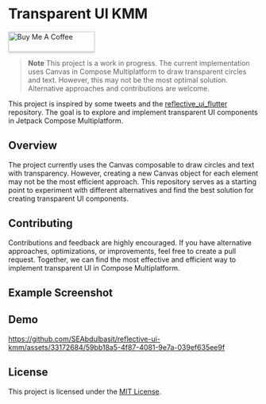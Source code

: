# Transparent UI KMM

<a href="https://www.buymeacoffee.com/seabdulbasit" target="_blank"><img src="https://www.buymeacoffee.com/assets/img/custom_images/orange_img.png" alt="Buy Me A Coffee" style="height: 41px !important;width: 174px !important;box-shadow: 0px 3px 2px 0px rgba(190, 190, 190, 0.5) !important;-webkit-box-shadow: 0px 3px 2px 0px rgba(190, 190, 190, 0.5) !important;" ></a>


> **Note**
> This project is a work in progress. The current implementation uses Canvas in Compose Multiplatform to draw transparent circles and text. However, this may not be the most optimal solution. Alternative approaches and contributions are welcome.

This project is inspired by some tweets and the [reflective_ui_flutter](https://github.com/sbis04/reflective_ui_flutter) repository. The goal is to explore and implement transparent UI components in Jetpack Compose Multiplatform.

## Overview

The project currently uses the Canvas composable to draw circles and text with transparency. However, creating a new Canvas object for each element may not be the most efficient approach. This repository serves as a starting point to experiment with different alternatives and find the best solution for creating transparent UI components.

## Contributing

Contributions and feedback are highly encouraged. If you have alternative approaches, optimizations, or improvements, feel free to create a pull request. Together, we can find the most effective and efficient way to implement transparent UI in Compose Multiplatform.

## Example Screenshot

## Demo
https://github.com/SEAbdulbasit/reflective-ui-kmm/assets/33172684/59bb18a5-4f87-4081-9e7a-039ef635ee9f






## License

This project is licensed under the [MIT License](LICENSE).
